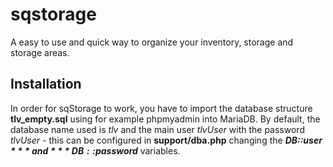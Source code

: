 # sqstorage
A easy to use and quick way to organize your inventory, storage and storage areas.

## Installation

In order for sqStorage to work, you have to import the database structure **tlv_empty.sql** using for example phpmyadmin into MariaDB.
By default, the database name used is *tlv* and the main user *tlvUser* with the password *tlvUser* - this can be configured in **support/dba.php** changing the ***DB::$user*** and ***DB::$password*** variables.

